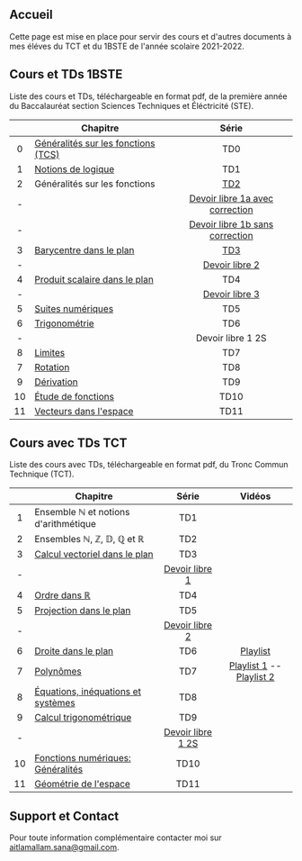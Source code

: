 ## Accueil

Cette page est mise en place pour servir des cours et d'autres documents à mes éléves du TCT et du 1BSTE de l'année scolaire 2021-2022.

## Cours et TDs 1BSTE

Liste des cours et TDs, téléchargeable en format pdf, de la première année du Baccalauréat section Sciences Techniques et Éléctricité (STE).

|    | Chapitre                                                      | Série                     |
|:--:|---------------------------------------------------------------|:-------------------------:|
| 0  | [Généralités sur les fonctions (TCS)](pdfs/1STE/chap0.pdf)    | TD0                       |
| 1  | [Notions de logique](pdfs/1STE/chap1.pdf)                     | TD1                       |
| 2  | Généralités sur les fonctions                                 | [TD2](pdfs/1STE/TD2.pdf)                       |
| -  |                                                               | [Devoir libre 1a avec correction](pdfs/1STE/DL1.pdf)       |
| -  |                                                               | [Devoir libre 1b sans correction](pdfs/1STE/DL1b.pdf)       |
| 3  | [Barycentre dans le plan](pdfs/1STE/chap3.pdf)                | [TD3](pdfs/1STE/TD3.pdf)  |
| -  |                                                               | [Devoir libre 2](pdfs/1STE/DL2.pdf)       |
| 4  | [Produit scalaire dans le plan](pdfs/1STE/chap4.pdf)          | TD4                       |
| -  |                                                               | [Devoir libre 3](pdfs/1STE/DL3.pdf)       |
| 5  | [Suites numériques](pdfs/1STE/chap5.pdf)                      | TD5                       |
| 6  | [Trigonométrie](pdfs/1STE/chap6.pdf)                          | TD6                       |
| -  |                                                               | Devoir libre 1 2S         |
| 8  | [Limites](pdfs/1STE/chap7.pdf)                                | TD7                       |
| 7  | [Rotation](pdfs/1STE/chap8.pdf)                               | TD8                       |
| 9  | [Dérivation](pdfs/1STE/chap9.pdf)                             | TD9                       |
| 10 | [Étude de fonctions](pdfs/1STE/chap10.pdf)                    | TD10                      |
| 11 | [Vecteurs dans l'espace](pdfs/1STE/vecteur-dans-l-espace.pdf) | TD11                      |




## Cours avec TDs TCT

Liste des cours avec TDs, téléchargeable en format pdf, du Tronc Commun Technique (TCT).

|    | Chapitre                                                                                                | Série                     | Vidéos         |
|:--:|---------------------------------------------------------------------------------------------------------|:-------------------------:|:--------------:|
| 1  | Ensemble $\mathbb{N}$ et notions d'arithmétique                                                         | TD1                       |                |
| 2  | Ensembles $\mathbb{N}$, $\mathbb{Z}$, $\mathbb{D}$, $\mathbb{Q}$ et $\mathbb{R}$                        | TD2                       |                |
| 3  | [Calcul vectoriel dans le plan](pdfs/TCT/chap3.pdf)                                                     | TD3                       |                |
| -  |                                                                                                         | [Devoir libre 1](pdfs/TCT/DL1.pdf)       |                |
| 4  | [Ordre dans $\mathbb{R}$](pdfs/TCT/chap5.pdf)                                                           | TD4                       |                |
| 5  | [Projection dans le plan](pdfs/TCT/chap4.pdf)                                                           | TD5                       |                |
| -  |                                                                                                         | [Devoir libre 2](pdfs/TCT/DL2.pdf)       |                |
| 6  | [Droite dans le plan](pdfs/TCT/chap6.pdf)                                                               | TD6                       | [Playlist](https://www.youtube.com/watch?v=81GnfsW675M&list=PLnm-difRg2I4GANooAuojrVcl6FM2Nr79)     |
| 7  | [Polynômes](pdfs/TCT/chap7.pdf)                                                                         | TD7                       | [Playlist 1](https://www.youtube.com/watch?v=_zMIJM0wclI&list=PLnm-difRg2I6uS8gdf2z3AzozdwsorgkE) -- [Playlist 2](https://www.youtube.com/watch?v=XqUPVraEV9s&list=PLnm-difRg2I7cOLhxqnZW_nkGkxbrbG3Q)     |
| 8  | [Équations, inéquations et systèmes](pdfs/TCT/chap8.pdf)                                                | TD8                       |                |
| 9  | [Calcul trigonométrique](pdfs/TCT/chap9.pdf)                                                            | TD9                       |                |
| -  |                                                                                                         | [Devoir libre 1 2S](pdfs/TCT/DL4.pdf)       |                |
| 10 | [Fonctions numériques: Généralités](pdfs/TCT/chap10.pdf)                                                | TD10                      |                |
| 11 | [Géométrie de l'espace](pdfs/TCT/tct-espace.pdf)                                                | TD11                      |                |




## Support et Contact

Pour toute information complémentaire contacter moi sur [aitlamallam.sana@gmail.com](mailto:aitlamallam.sana@gmail.com).
